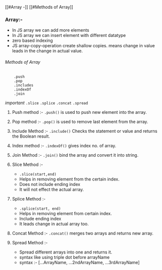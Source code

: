 [[#Array -]]
[[#Methods of Array]]
### Array:-
 
- In JS array we can add more elements
- In JS array we can insert element with different datatype
- zero based indexing
- JS array-copy-operation create shallow copies. means change in value leads in the change in actual value.

###### Methods of Array

		.push
		.pop
		.includes
		.indexOf
		.join
*important*
		`.slice`
		`.splice`
		`.concat`
		`.spread`

1. Push method :- `.push()` is used to push new element into the array.
2. Pop method :-  `.pop()` is used to remove last element from the array.
3. Include Method :- `.include()` Checks the statement or value and returns the Boolean result.
4. Index method :- `.indexOf()` gives index no. of array.
5. Join Method :- `.join()` bind the array and convert it into string.
6.  Slice Method :- 
      - `.slice(start,end)`
      -  Helps in removing element from the certain index.
      -  Does not include ending index
      -  It will not effect the actual array.

7. Splice Method :- 
	- `.splice(start, end)` 
	-  Helps in removing element from certain index.
	-  Include ending index
	-  It leads change in actual array too.
	
8. Concat Method :- `.concat()` merges two arrays and returns new array.
9. Spread Method :- 
	- Spread different arrays into one and returns it.
	- syntax like using triple dot before arrayName
	- syntax :- [...ArrayName, ...2ndArrayName, ...3rdArrayName]
	